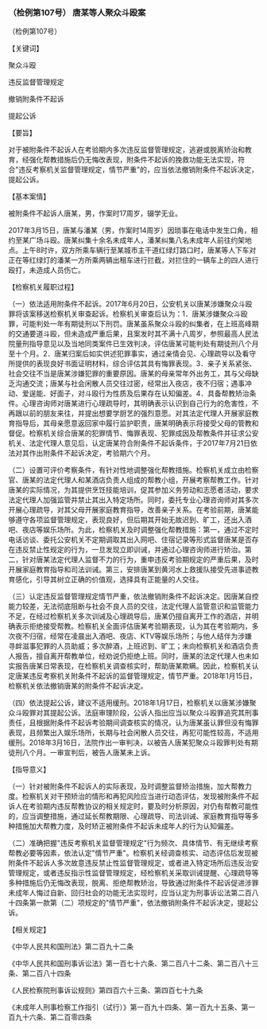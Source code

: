 ### （检例第107号） 唐某等人聚众斗殴案

（检例第107号）

【关键词】

聚众斗殴

违反监督管理规定

撤销附条件不起诉

提起公诉

【要旨】

对于被附条件不起诉人在考验期内多次违反监督管理规定，逃避或脱离矫治和教育，经强化帮教措施后仍无悔改表现，附条件不起诉的挽救功能无法实现，符合"违反考察机关监督管理规定，情节严重"的，应当依法撤销附条件不起诉决定，提起公诉。

【基本案情】

被附条件不起诉人唐某，男，作案时17周岁，辍学无业。

2017年3月15日，唐某与潘某（男，作案时14周岁）因琐事在电话中发生口角，相约至某广场斗殴。唐某纠集十余名未成年人，潘某纠集八名未成年人前往约架地点。上午8时许，双方所乘车辆行至某城市主干道红绿灯路口时，唐某等人下车对正在等红绿灯的潘某一方所乘两辆出租车进行拦截，对拦住的一辆车上的四人进行殴打，未造成人员伤亡。

【检察机关履职过程】

（一）依法适用附条件不起诉。2017年6月20日，公安机关以唐某涉嫌聚众斗殴罪将该案移送检察机关审查起诉。检察机关审查后认为：1．唐某涉嫌聚众斗殴罪，可能判处一年有期徒刑以下刑罚。唐某虽系聚众斗殴的纠集者，在上班高峰期的交通要道斗殴，但未造成严重后果，且案发时其不满十八周岁，参照最高人民法院量刑指导意见以及当地同类案件已生效判决，评估唐某可能判处有期徒刑八个月至十个月。2．唐某归案后如实供述犯罪事实，通过亲情会见、心理疏导以及看守所提供的表现良好书面证明材料，综合评估其具有悔罪表现。3．亲子关系紧张、社会交往不当是唐某涉嫌犯罪的重要原因。唐某的母亲常年外出务工，其与父母缺乏沟通交流；唐某与社会闲散人员交往过密，经常出入夜店，夜不归宿；遇事冲动、爱逞能、好面子，对斗殴行为性质及后果存在认知偏差。4．具备帮教矫治条件。心理咨询师对唐某进行心理疏导时，其明确表示认识到自己行为的危害性，不再跟以前的朋友来往，并提出想要学厨艺的强烈意愿。对其法定代理人开展家庭教育指导后，其母亲愿意返回家中履行监护职责，唐某明确表示将接受父母的管教和督促。检察机关综合唐某的犯罪情节、悔罪表现、犯罪成因及帮教条件并征求公安机关、法定代理人意见后，认定唐某符合附条件不起诉条件，于2017年7月21日依法对其作出附条件不起诉决定，考验期六个月。

（二）设置可评价考察条件，有针对性地调整强化帮教措施。检察机关成立由检察官、唐某的法定代理人和某酒店负责人组成的帮教小组，开展考察帮教工作。针对唐某的实际情况，为其提供烹饪技能培训，促其参加义务劳动和志愿者活动，要求法定代理人加强监管并禁止其出入特定场所。同时，委托专业心理咨询师对其多次开展心理疏导，对其父母开展家庭教育指导，改善亲子关系。在考验前期，唐某能够遵守各项监督管理规定，表现良好，但后期其开始无故迟到、旷工，还出入酒吧、夜店等娱乐场所。为此，检察机关及时调整强化帮教措施：第一，通过不定时电话访谈、委托公安机关不定期调取其出入网吧、住宿记录等形式监督唐某是否存在违反禁止性规定的行为，一旦发现立即训诫，并通过心理咨询师进行矫治。第二，针对唐某法定代理人监督不力的行为，重申违反考验期规定的严重后果，及时开展家庭教育指导和司法训诫。第三，安排唐某到黄河水上救援队接受先进事迹教育感化，引导其树立正确的价值观，选择具有正能量的人交往。

（三）认定违反监督管理规定情节严重，依法撤销附条件不起诉决定。因唐某自控能力较差，无法彻底阻断与社会不良人员的交往，法定代理人监管意识和监管能力不足，在经过检察机关多次训诫及心理疏导后，唐某仍擅自离开工作的酒店，并明确表示拒绝接受帮教。检察机关全面评估唐某考验期表现，认为其在考验期内，多次夜不归宿，经常在凌晨出入酒吧、夜店、KTV等娱乐场所；与他人结伴为涉嫌寻衅滋事犯罪的人员助威；多次醉酒，上班迟到、旷工；未向检察机关和酒店负责人报告，擅自离开帮教单位，经劝说仍拒绝上班。同时，唐某的法定代理人也未如实报告唐某日常表现，在检察机关调查核实时，帮助唐某欺瞒。因此，检察机关认定唐某违反考察机关附条件不起诉的监督管理规定，情节严重。2018年1月15日，检察机关依法撤销唐某的附条件不起诉决定。

（四）依法提起公诉，建议不适用缓刑。2018年1月17日，检察机关以唐某涉嫌聚众斗殴罪对其提起公诉。法庭审理阶段，公诉人指出应当以聚众斗殴罪追究其刑事责任，且根据附条件不起诉考验期间调查核实的情况，认为唐某虽认罪但没有悔罪表现，且频繁出入娱乐场所，长期与社会闲散人员交往，再犯可能性较高，不适用缓刑。2018年3月16日，法院作出一审判决，以被告人唐某犯聚众斗殴罪判处有期徒刑八个月。一审宣判后，被告人唐某未上诉。

【指导意义】

（一）针对被附条件不起诉人的实际表现，及时调整监督矫治措施，加大帮教力度。检察机关对干预矫治的情形和再犯风险应当进行动态评估，发现被附条件不起诉人在考验期内违反帮教协议的相关规定时，要及时分析原因，对仍有帮教可能性的，应当调整措施，通过延长帮教期限、心理疏导、司法训诫、家庭教育指导等多种措施加大帮教力度，及时矫正被附条件不起诉未成年人的行为认知偏差。

（二）准确把握"违反考察机关监督管理规定"行为频次、具体情节、有无继续考察帮教必要等因素，依法认定"情节严重"。检察机关经调查核实、动态评估后发现被附条件不起诉人多次故意违反禁止性监督管理规定，或者进入特定场所后违反治安管理规定，或者违反指示性监督管理规定，经检察机关采取训诫提醒、心理疏导等多种措施后仍无悔改表现，脱离、拒绝帮教矫治，导致通过附条件不起诉促进涉罪未成年人悔过自新、回归社会的功能无法实现时，应当认定为刑事诉讼法第二百八十四条第一款第（二）项规定的"情节严重"，依法撤销附条件不起诉决定，提起公诉。

【相关规定】

《中华人民共和国刑法》第二百九十二条

《中华人民共和国刑事诉讼法》第一百七十六条、第二百八十二条、第二百八十三条、第二百八十四条

《人民检察院刑事诉讼规则》第四百六十三条、第四百七十九条

《未成年人刑事检察工作指引（试行）》第一百九十四条、第一百九十五条、第一百九十六条、第二百零四条
